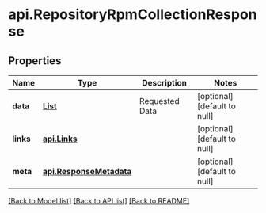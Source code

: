 # api.RepositoryRpmCollectionResponse
## Properties

| Name | Type | Description | Notes |
|------------ | ------------- | ------------- | -------------|
| **data** | [**List**](api.RepositoryRpm.md) | Requested Data | [optional] [default to null] |
| **links** | [**api.Links**](api.Links.md) |  | [optional] [default to null] |
| **meta** | [**api.ResponseMetadata**](api.ResponseMetadata.md) |  | [optional] [default to null] |

[[Back to Model list]](../README.md#documentation-for-models) [[Back to API list]](../README.md#documentation-for-api-endpoints) [[Back to README]](../README.md)

